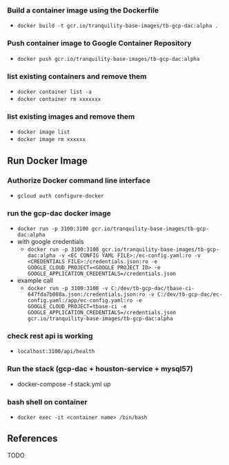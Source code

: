 ### Build a container image using the Dockerfile
* `docker build -t gcr.io/tranquility-base-images/tb-gcp-dac:alpha .`

### Push container image to Google Container Repository
* `docker push gcr.io/tranquility-base-images/tb-gcp-dac:alpha`

### list existing containers and remove them
* `docker container list -a `
* `docker container rm xxxxxxx`

### list existing images and remove them 
* `docker image list` 
* `docker image rm xxxxxx`

## Run Docker Image
### Authorize Docker command line interface
* `gcloud auth configure-docker`

### run the gcp-dac docker image
* `docker run -p 3100:3100 gcr.io/tranquility-base-images/tb-gcp-dac:alpha`
* with google credentials
    * `docker run -p 3100:3100 gcr.io/tranquility-base-images/tb-gcp-dac:alpha -v <EC CONFIG YAML FILE>:/ec-config.yaml:ro -v <CREDENTIALS FILE>:/credentials.json:ro -e GOOGLE_CLOUD_PROJECT=<GOOGLE PROJECT ID> -e GOOGLE_APPLICATION_CREDENTIALS=/credentials.json`
* example call
    *  `docker run -p 3100:3100 -v C:/dev/tb-gcp-dac/tbase-ci-647fda7b088a.json:/credentials.json:ro -v C:/dev/tb-gcp-dac/ec-config.yaml:/app/ec-config.yaml:ro -e GOOGLE_CLOUD_PROJECT=tbase-ci -e GOOGLE_APPLICATION_CREDENTIALS=/credentials.json gcr.io/tranquility-base-images/tb-gcp-dac:alpha`
### check rest api is working
* `localhost:3100/api/health` 

### Run the stack (gcp-dac + houston-service + mysql57)
* docker-compose -f stack.yml up

### bash shell on container
* `docker exec -it <container name> /bin/bash` 

## References
TODO